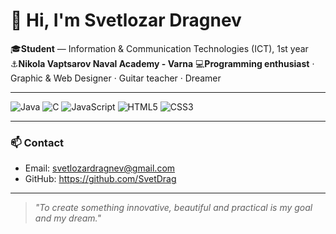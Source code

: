 # 👋 Hi, I'm Svetlozar Dragnev

 
🎓**Student** — Information & Communication Technologies (ICT), 1st year  
⚓**Nikola Vaptsarov Naval Academy - Varna**
💻**Programming enthusiast** · Graphic & Web Designer · Guitar teacher · Dreamer

---

![Java](https://img.shields.io/badge/Java-%23ED8B00?style=for-the-badge&logo=java&logoColor=white) 
![C](https://img.shields.io/badge/C-%2300599C?style=for-the-badge&logo=c&logoColor=white)
![JavaScript](https://img.shields.io/badge/JavaScript-%23F7DF1E?style=for-the-badge&logo=javascript&logoColor=black)
![HTML5](https://img.shields.io/badge/HTML5-%23E34F26?style=for-the-badge&logo=html5&logoColor=white)
![CSS3](https://img.shields.io/badge/CSS3-%231572B6?style=for-the-badge&logo=css3&logoColor=white)

---

### 📫 Contact
- Email: svetlozardragnev@gmail.com   
- GitHub: https://github.com/SvetDrag

---

> *"To create something innovative, beautiful and practical is my goal and my dream."*

